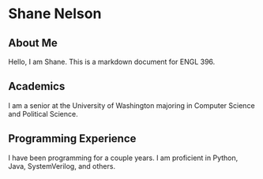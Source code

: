 # Shane Nelson 
## About Me
Hello, I am Shane. This is a markdown document for ENGL 396. 

## Academics

I am a senior at the University of Washington majoring in Computer Science and Political Science.

## Programming Experience

I have been programming for a couple years. I am proficient in Python, Java, SystemVerilog, and others.
